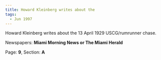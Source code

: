 ```yaml
---  
title: Howard Kleinberg writes about the  
tags:  
  - Jun 1997  
---  
```

  
Howard Kleinberg writes about the 13 April 1929 USCG/rumrunner chase.  
  
Newspapers: **Miami Morning News or The Miami Herald**  
  
Page: **9**, Section: **A** 
